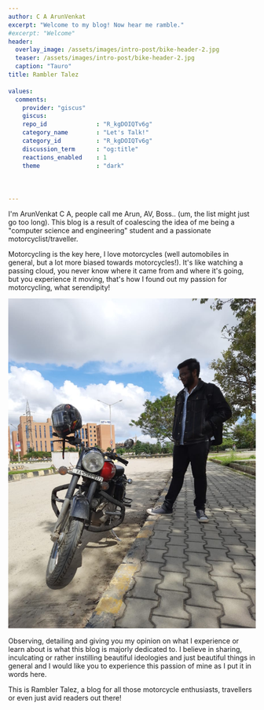 ```yaml
---
author: C A ArunVenkat
excerpt: "Welcome to my blog! Now hear me ramble."
#excerpt: "Welcome"
header:
  overlay_image: /assets/images/intro-post/bike-header-2.jpg
  teaser: /assets/images/intro-post/bike-header-2.jpg
  caption: "Tauro"
title: Rambler Talez

values:
  comments:
    provider: "giscus"
    giscus:
    repo_id              : "R_kgDOIQTv6g"
    category_name        : "Let's Talk!"
    category_id          : "R_kgDOIQTv6g"
    discussion_term      : "og:title"
    reactions_enabled    : 1
    theme                : "dark"



---
```



I'm ArunVenkat C A, people call me Arun, AV, Boss.. (um, the list might just go too long).
This blog is a result of coalescing the idea of me being a "computer science and engineering" student and a passionate motorcyclist/traveller.


Motorcycling is the key here, I love motorcycles (well automobiles in general, but a lot more biased towards motorcycles!).
It's like watching a passing cloud, you never know where it came from and where it's going, but you experience it moving,
that's how I found out my passion for motorcycling, what serendipity!

![](/assets/images/intro-post/me-and-bike.jpeg)

Observing, detailing and giving you my opinion on what I experience or learn about is what this blog is majorly dedicated to.
I believe in sharing, inculcating or rather instilling beautiful ideologies and just beautiful things in general and I would like you to experience this passion of mine as I put it in words here.


This is Rambler Talez, a blog for all those motorcycle enthusiasts, travellers or even just avid readers out there!
